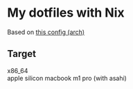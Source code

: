 # My dotfiles with Nix

Based on [this config (arch)](https://github.com/Phant80m/Dotfiles)

## Target

x86_64\
apple silicon macbook m1 pro (with asahi)
